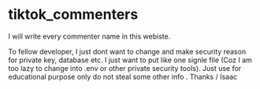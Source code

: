 # tiktok_commenters
I will write every commenter name in this webiste.

To fellow developer, I just dont want to change and make security reason for private key, database etc. I just want to put like one signle file (Coz I am too lazy to change into .env or other private security tools). Just use for educational purpose only do not steal some other info . Thanks / Isaac